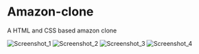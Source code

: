 # Amazon-clone
A HTML and CSS based amazon clone 




![Screenshot_1](https://github.com/PruthaGajjar/Amazon-clone/assets/132749882/13546460-f9d1-4d3e-9f60-15a4738db836)
![Screenshot_2](https://github.com/PruthaGajjar/Amazon-clone/assets/132749882/2dcfd854-1c49-41bf-be7b-809b15d1f4d4)
![Screenshot_3](https://github.com/PruthaGajjar/Amazon-clone/assets/132749882/413bb31e-0bde-44e2-9667-334c507eeeca)
![Screenshot_4](https://github.com/PruthaGajjar/Amazon-clone/assets/132749882/a2ce4e39-11f6-4164-bfd4-5d24ca2e64e9)
